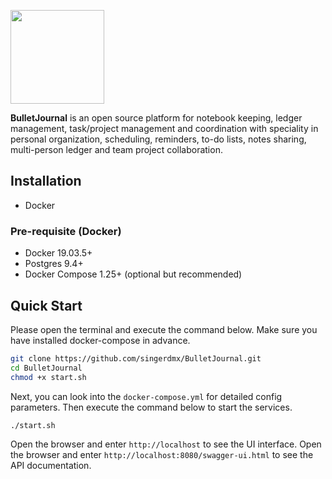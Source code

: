 <a href="https://1o24bbs.com/"><img src=
"https://user-images.githubusercontent.com/122956/72955931-ccc07900-3d52-11ea-89b1-d468a6e2aa2b.png"
 width="150px" height="150px"></a>

<b>BulletJournal</b> is an open source platform for notebook keeping, ledger management, task/project management and coordination with speciality in personal organization, scheduling, reminders, to-do lists, notes sharing, multi-person ledger and team project collaboration.

## Installation
- Docker

### Pre-requisite (Docker)
- Docker 19.03.5+
- Postgres 9.4+
- Docker Compose 1.25+ (optional but recommended)

## Quick Start
Please open the terminal and execute the command below. Make sure you have installed docker-compose in advance.
```bash
git clone https://github.com/singerdmx/BulletJournal.git
cd BulletJournal
chmod +x start.sh
```

Next, you can look into the `docker-compose.yml` for detailed config parameters. Then execute the command below to start the services.

```bash
./start.sh
```

Open the browser and enter `http://localhost` to see the UI interface.
Open the browser and enter `http://localhost:8080/swagger-ui.html` to see the API documentation.



